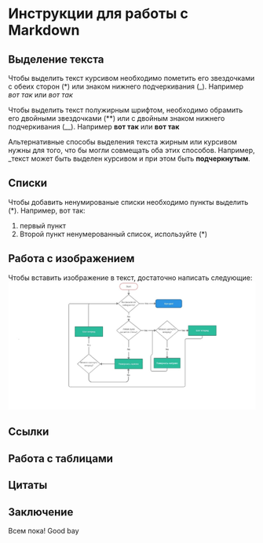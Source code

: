 # Инструкции для работы с Markdown

## Выделение текста

Чтобы выделить текст курсивом необходимо пометить его звездочками с обеих сторон (*) или знаком нижнего подчеркивания (_). Например *вот так* или _вот так_

Чтобы выделить текст полужирным шрифтом, необходимо обрамить его двойными звездочками (**) или с двойным знаком нижнего подчеркивания (__). Например **вот так** или __вот так__

Альтернативные способы выделения текста жирным или курсивом нужны для того, что бы могли совмещать оба этих способов. Например, _текст может быть выделен курсивом и при этом быть **подчеркнутым**.

## Списки

Чтобы добавить ненумированые списки необходимо пункты выделить (*). Например, вот так:
1. первый пункт
2. Второй пункт
  ненумерованный список, используйте (*)

## Работа с изображением

Чтобы вставить изображение в текст, достаточно написать следующие:
![Блок схема,Hello](Blokshema.jpg)

## Ссылки

## Работа с таблицами

## Цитаты

## Заключение
Всем пока!
Good bay
